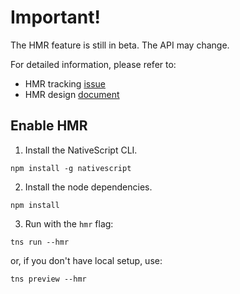 # Important!

The HMR feature is still in beta.
The API may change.

For detailed information, please refer to:
- HMR tracking [issue](https://github.com/NativeScript/NativeScript/issues/6398)
- HMR design [document](https://goo.gl/NkYXga)

## Enable HMR

1. Install the NativeScript CLI.

```
npm install -g nativescript
```

2. Install the node dependencies.
```
npm install
```

3. Run with the `hmr` flag:
```
tns run --hmr
```

or, if you don't have local setup, use:
```
tns preview --hmr
```


